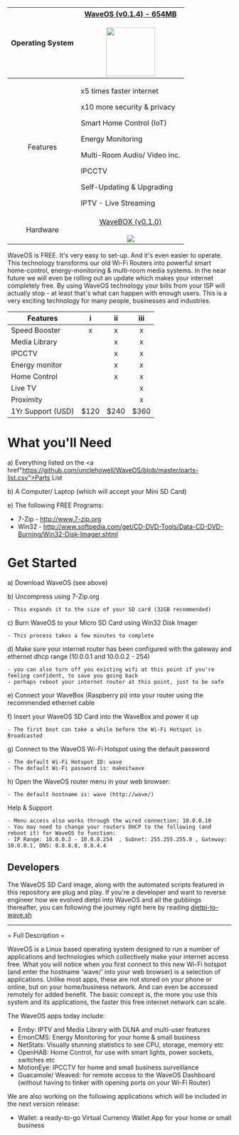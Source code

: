  Operating  System  |  <a href="https://mega.nz/#!ZKYDGZiI!AhXw3_EXam4vBaWzHyjTHMpd8P4s7ZBJgcuk37s7-ao" target="_blank"> WaveOS (v0.1.4) - 654MB </a>  </br> </br> <a href="https://mega.nz/#!ZKYDGZiI!AhXw3_EXam4vBaWzHyjTHMpd8P4s7ZBJgcuk37s7-ao" target="_blank"> <img src="https://encrypted-tbn0.gstatic.com/images?q=tbn:ANd9GcSaeH-_N07SOt_mhm31HnhPWPuX_K4Ky7QykZnR5hLGnRkku7Go" width="110" > </a>
:--------------------------: | :-------------:
 Features | <p style="text-align: left;">x5 times faster internet </p> <p style="text-align: left;">x10 more security & privacy </p> <p style="text-align:left;">Smart Home Control (IoT) </p> <p style="text-align:left;">Energy Monitoring </p> <p style="text-align:left;"> Multi-Room Audio/ Video inc.</p> <p style="text-align:left;"> IPCCTV </p> <p style="text-align:left;">Self-Updating & Upgrading  </p> <p style="text-align:left;">IPTV - Live Streaming
 Hardware | <a href="https://github.com/unclehowell/WaveOS/blob/master/parts-list.csv" target="_blank"> WaveBOX (v0.1.0) </a> </br> </br>  <img src="http://image.ibb.co/cd0n0x/wave_box_small.png" >

WaveOS is FREE. It's very easy to set-up. And it's even easier to operate.
This technology transforms our old Wi-Fi Routers into powerful smart home-control, energy-monitoring & multi-room media systems.
In the near future we will even be rolling out an update which makes your internet completely free. 
By using WaveOS technology your bills from your ISP will actually stop - at least that's what can happen with enough users. 
This is a very exciting technology for many people, businesses and industries. 

Features      | i | ii | iii 
------------- |:-------------: |:-------------: |:-------------: 
|Speed Booster | x | x | x 
|Media Library |  | x | x 
|IPCCTV |  | x | x 
|Energy monitor |  | x | x
|Home Control |  | x | x 
|Live TV  |  |  | x 
|Proximity  |  |  | x 
|1Yr Support (USD) | $120 | $240 | $360

# What you'll Need

a) Everything listed on the <a href"https://github.com/unclehowell/WaveOS/blob/master/parts-list.csv">Parts List</a>

b) A Computer/ Laptop (which will accept your Mini SD Card)

e) The following FREE Programs:

   -  7-Zip - http://www.7-zip.org
   -  Win32 - http://www.softpedia.com/get/CD-DVD-Tools/Data-CD-DVD-Burning/Win32-Disk-Imager.shtml

#  Get Started 

a) Download WaveOS (see above)
  
b) Uncompress using 7-Zip.org

    - This expands it to the size of your SD card (32GB recommended)

c) Burn WaveOS to your Micro SD Card using Win32 Disk Imager

    - This process takes a few minutes to complete
    
d) Make sure your internet router has been configured with the gateway and ethernet dhcp range (10.0.0.1 and 10.0.0.2 - 254)

    - you can also turn off you existing wifi at this point if you're feeling confident, to save you going back
    - perhaps reboot your internet router at this point, just to be safe

e) Connect your WaveBox (Raspberry pi) into your router using the recommended ethernet cable

f) Insert your WaveOS SD Card into the WaveBox and power it up

    - The first boot can take a while before the Wi-Fi Hotspot is Broadcasted

g) Connect to the WaveOS Wi-Fi Hotspot using the default password

    - The default Wi-Fi Hotspot ID: wave
    - The default Wi-Fi password is: makeitwave

h) Open the WaveOS router menu in your web browser:

    - The default hostname is: wave (http://wave/)
    
Help & Support

    - Menu access also works through the wired connection: 10.0.0.10
    - You may need to change your routers DHCP to the following (and reboot it) for WaveOS to function:
    - IP Range: 10.0.0.2 - 10.0.0.254  , Subnet: 255.255.255.0 , Gateway: 10.0.0.1, DNS: 8.8.8.8, 8.8.4.4

## Developers

The WaveOS SD Card image, along with the automated scripts featured in this repository are plug and play. 
If you're a developer and want to reverse engineer how we evolved dietpi into WaveOS and all the gubbings thereafter, you can following the journey right here by reading <a href="https://github.com/unclehowell/WaveOS/blob/master/dietpi-to-wave.sh">dietpi-to-wave.sh</a>

------------------------------------------------------------------------------------------------------------------------

= Full Description =

WaveOS is a Linux based operating system designed to run a number of applications and technologies which collectively make your internet access free. What you will notice when you first connect to this new Wi-Fi hotspot (and enter the hostname 'wave/' into your web browser) is a selection of applications. Unlike most apps, these are not stored on your phone or online, but on your home/business network. And can even be accessed remotely for added benefit. The basic concept is, the more you use this system and its applications, the faster this free internet network can scale. 

The WaveOS apps today include:
 - Emby: IPTV and Media Library with DLNA and multi-user features 
 - EmonCMS: Energy Monitoring for your home & small business
 - NetStats: Visually stunning statistics to see CPU, storage, memory etc
 - OpenHAB: Home Control, for use with smart lights, power sockets, switches etc
 - MotionEye: IPCCTV for home and small business surveillance
 - Guacamole/ Weaved: for remote access to the WaveOS Dashboard (without having to tinker with opening ports on your Wi-Fi Router)
 
We are also working on the following applications which will be included in the next version release: 
- Wallet: a ready-to-go Virtual Currency Wallet App for your home or small business 


 
